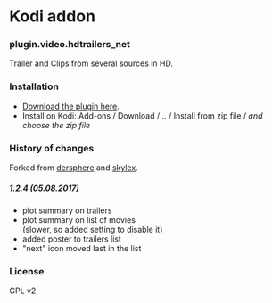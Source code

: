 # Kodi addon

### plugin.video.hdtrailers_net

Trailer and Clips from several sources in HD.

### Installation

* [Download the plugin here](https://github.com/idleloop-github/plugin.video.hdtrailers_net/releases/download/v1.2.4/plugin.video.hdtrailers_net-1.2.4.zip).   
* Install on Kodi: Add-ons / Download / .. / Install from zip file / *and choose the zip file*   

### History of changes

Forked from [dersphere](https://github.com/dersphere/plugin.video.hdtrailers_net/tree/master) and [skylex](https://github.com/skylex/plugin.video.hdtrailers_net/tree/master).   

##### 1.2.4 (05.08.2017)   
- plot summary on trailers
- plot summary on list of movies   
  (slower, so added setting to disable it)
- added poster to trailers list
- "next" icon moved last in the list

### License

GPL v2
